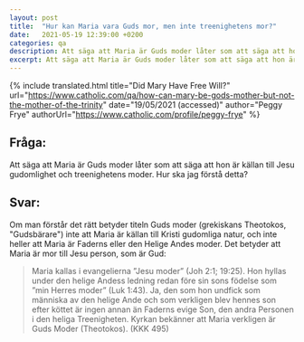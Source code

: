 ```yaml
---
layout: post
title:  "Hur kan Maria vara Guds mor, men inte treenighetens mor?"
date:   2021-05-19 12:39:00 +0200
categories: qa
description: Att säga att Maria är Guds moder låter som att säga att hon är källan till Jesu gudomlighet och treenighetens moder. Hur ska jag förstå detta?
excerpt: Att säga att Maria är Guds moder låter som att säga att hon är källan till Jesu gudomlighet och treenighetens moder. Hur ska jag förstå detta?
---
```



{% include translated.html 
    title="Did Mary Have Free Will?" 
    url="https://www.catholic.com/qa/how-can-mary-be-gods-mother-but-not-the-mother-of-the-trinity"
     date="19/05/2021 (accessed)" 
    author="Peggy Frye" 
    authorUrl="https://www.catholic.com/profile/peggy-frye" 
%}


## Fråga:
Att säga att Maria är Guds moder låter som att säga att hon är källan till Jesu gudomlighet och treenighetens moder. Hur ska jag förstå detta?

## Svar:

Om man förstår det rätt betyder titeln Guds moder (grekiskans Theotokos, "Gudsbärare") inte att Maria är källan till Kristi gudomliga natur, och inte heller att Maria är Faderns eller den Helige Andes moder. Det betyder att Maria är mor till Jesu person, som är Gud:

> Maria kallas i evangelierna ”Jesu moder” (Joh 2:1; 19:25). Hon hyllas under den helige Andess ledning redan före sin sons födelse som ”min Herres moder” (Luk 1:43). Ja, den som hon undfick som människa av den helige Ande och som verkligen blev hennes son efter köttet är ingen annan än Faderns evige Son, den andra Personen i den heliga Treenigheten. Kyrkan bekänner att Maria verkligen är Guds Moder (Theotokos). (KKK 495)